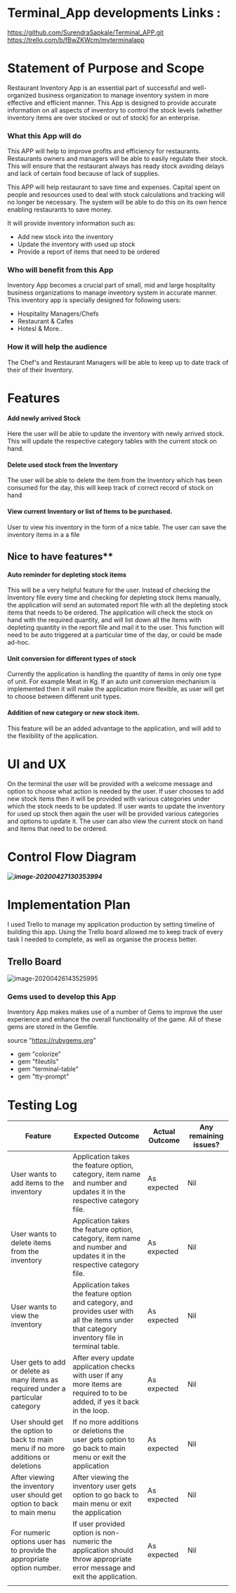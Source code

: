 # **Terminal_App developments Links :**

https://github.com/SurendraSapkale/Terminal_APP.git
https://trello.com/b/fBwZKWcm/myterminalapp



# Statement of Purpose and Scope

Restaurant Inventory App  is an essential part of successful and well-organized business organization to manage inventory system in more effective and efficient manner. This App is designed to provide accurate information on all aspects of inventory to control the stock levels (whether inventory items are over stocked or out of stock) for an enterprise. 

### **What this App will do**

This APP will help to improve profits and efficiency for restaurants. Restaurants owners and managers will be able to easily regulate their stock. This will ensure that the restaurant always has ready stock avoiding delays and lack of certain food because of lack of supplies. 

This APP will help restaurant to save time and expenses. Capital spent on people and resources used to deal with stock calculations and tracking will no longer be necessary. The system will be able to do this on its own hence enabling restaurants to save money. 

It will provide inventory information such as:

- Add new stock into the inventory
- Update the inventory with used up stock
- Provide a report of items that need to be ordered



### **Who will benefit from this App**

Inventory App becomes a crucial part of small, mid and large hospitality business organizations to manage inventory system in accurate manner. This inventory app is specially designed for following users:

- Hospitality Managers/Chefs
- Restaurant & Cafes
- Hotesl & More..



### **How it will help the audience**

The Chef's and Restaurant Managers will be able to keep up to date track of their of their Inventory.



# Features

#### Add newly arrived Stock

Here the user will be able to update the inventory with newly arrived stock. This will update the respective category tables with the current stock on hand.

#### **Delete used stock from the Inventory**

The user will be able to delete the item from the Inventory which has been consumed for the day, this will keep track of correct record of stock on hand

#### **View current Inventory or list of Items to be purchased.**

User to view his inventory in the form of a nice table. The user can save the inventory items in a a file



## Nice to have features**

#### Auto reminder for depleting stock items

This will be a very helpful feature for the user. Instead of checking the Inventory file every time and checking for depleting stock items manually, the application will send an automated report file with all the depleting stock items that needs to be ordered. The application will check the stock on hand with the required quantity, and will list down all the items with depleting quantity in the report file and mail it to the user. This function will need to be auto triggered at a particular time of the day, or could be made ad-hoc.

#### Unit conversion for different types of stock

Currently the application is handling the quantity of items in only one type of unit. For example Meat in Kg. If an auto unit conversion mechanism is implemented then it will make the application more flexible, as user will get to choose between different unit types.

#### Addition of new category or new stock item.

This feature will be an added advantage to the application, and will add to the flexibility of the application. 



# UI and UX 

On the terminal the user will be provided with a welcome message and option to choose what action is needed by the user. If user chooses to add new stock items then it will be provided with various categories under which the stock needs to be updated. If user wants to update the inventory for used up stock then again the user will be provided various categories and options to update it. The user can also view the current stock on hand and items that need to be ordered.



# Control Flow Diagram

##### ![image-20200427130353994](./docs/Control_flow_chart.jpg)



# Implementation Plan

I used Trello to manage my application production by setting timeline of building this app.  Using the Trello board allowed me to keep track of every task I needed to complete, as well as organise the process better.

## Trello Board

![image-20200426143525995](./docs/Trello_board.jpg)



### Gems used to develop this App

Inventory App makes makes use of a number of Gems to improve the user experience and enhance the overall functionality of the game. All of these gems are stored in the Gemfile.

source "https://rubygems.org"

- gem "colorize"
- gem "fileutils"
- gem "terminal-table"
- gem "tty-prompt"



# Testing Log

| Feature                                                      | Expected Outcome                                             | Actual Outcome | Any remaining issues? |
| ------------------------------------------------------------ | ------------------------------------------------------------ | -------------- | --------------------- |
| User wants to add items to the inventory                     | Application takes the feature option, category, item name and number and updates it in the respective category file. | As expected    | Nil                   |
| User wants to delete items from the inventory                | Application takes the feature option, category, item name and number and updates it in the respective category file. | As expected    | Nil                   |
| User wants to view the inventory                             | Application takes the  feature option and category, and provides user with all the items under that category inventory file in terminal table. | As expected    | Nil                   |
| User gets to add or delete as many items as required under a particular category | After every update application checks with user if any more items are required to to be added, if yes it back in the loop. | As expected    | Nil                   |
| User should get the option to back to main menu if no more additions or deletions | If no more additions or deletions the user gets option to go back to main menu or exit the application | As expected    | Nil                   |
| After viewing the inventory user should get option to back to main menu | After viewing the inventory user gets option to go back to main menu or exit the application | As expected    | Nil                   |
| For numeric options user has to provide the appropriate option number. | If user provided option is non-numeric the application should throw appropriate error message and exit the application. | As expected    | Nil                   |
|                                                              |                                                              |                |                       |

